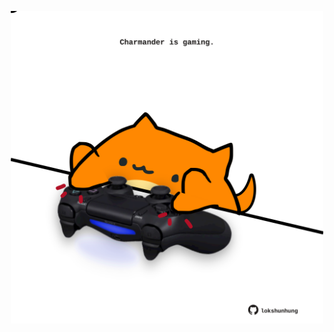 <!-- built at 25/07/2024, 06:00:46 UTC -->
<p align="center">
  <img width="500" height="500" src="./ReadmeImage.svg">
</p>
